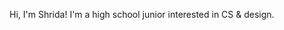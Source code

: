 Hi, I'm Shrida! I'm a high school junior interested in CS & design.

<!---
shrida-b/shrida-b is a ✨ special ✨ repository because its `README.md` (this file) appears on your GitHub profile.
You can click the Preview link to take a look at your changes.
--->

